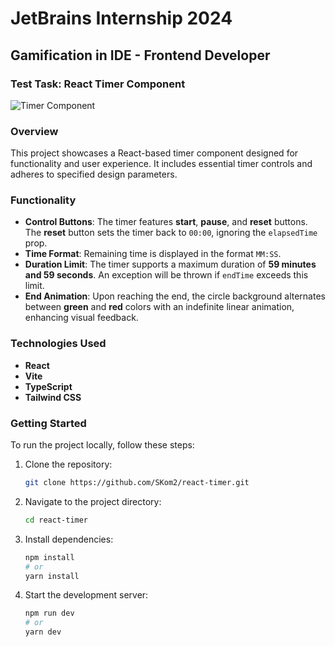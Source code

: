 # JetBrains Internship 2024

## Gamification in IDE - Frontend Developer

### Test Task: React Timer Component

![Timer Component](https://github.com/SKom2/kotlin-js-text-editor/assets/103752057/bcfd650a-ca87-4e7c-b52d-533e6a20f982)

### Overview

This project showcases a React-based timer component designed for functionality and user experience. It includes essential timer controls and adheres to specified design parameters.

### Functionality

- **Control Buttons**: The timer features **start**, **pause**, and **reset** buttons. The **reset** button sets the timer back to `00:00`, ignoring the `elapsedTime` prop.
- **Time Format**: Remaining time is displayed in the format `MM:SS`.
- **Duration Limit**: The timer supports a maximum duration of **59 minutes and 59 seconds**. An exception will be thrown if `endTime` exceeds this limit.
- **End Animation**: Upon reaching the end, the circle background alternates between **green** and **red** colors with an indefinite linear animation, enhancing visual feedback.

### Technologies Used

- **React**
- **Vite**
- **TypeScript**
- **Tailwind CSS**

### Getting Started

To run the project locally, follow these steps:

1. Clone the repository:
   ```bash
   git clone https://github.com/SKom2/react-timer.git
   ```
2. Navigate to the project directory:
   ```bash
   cd react-timer
   ```
3. Install dependencies:
   ```bash
   npm install
   # or
   yarn install
   ```
4. Start the development server:
    ```bash
   npm run dev
    # or
    yarn dev
   ```
